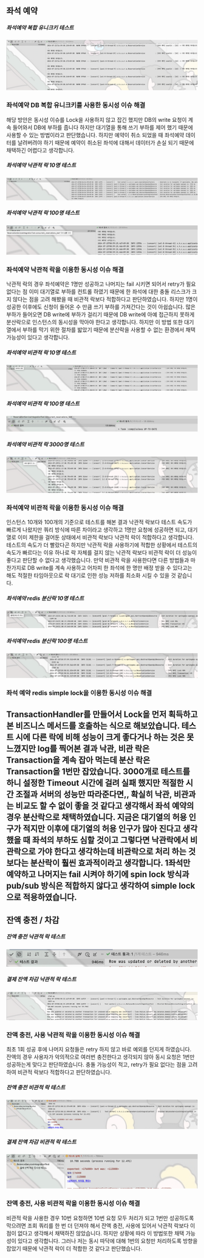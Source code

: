 ## 좌석 예약
##### 좌석예약 복합 유니크키 테스트
![](lock_screen/좌석예약DB제어.png)
### 좌석예약 DB 복합 유니크키를 사용한 동시성 이슈 해결
해당 방안은 동시성 이슈를 Lock을 사용하지 않고 잡긴 했지만 DB의 write 요청이 계속 들어와서 DB에 부하를 줍니다 하지만 대기열을 통해 쓰기 부하를 제어 했기 때문에 사용할 수 있는 방법이라고 판단했습니다.
하지만 예약이 취소 되었을 때 좌석예약 데이터를 날려버려야 하기 때문에 예약이 취소된 좌석에 대해서 데이터가 손실 되기 때문에 채택하긴 어렵다고 생각합니다.

##### 좌석예약 낙관적 락 10명 테스트
![](lock_screen/좌석예약낙관적락10명테스트.png)
##### 좌석예약 낙관적 락 100명 테스트
![](lock_screen/좌석예약낙관적락100명테스트.png)
### 좌석예약 낙관적 락을 이용한 동시성 이슈 해결
낙관적 락의 경우 좌석예약은 1명만 성공하고 나머지는 fail 시키면 되어서 retry가 필요 없다는 점
이미 대기열로 부하를 컨트롤 하였기 때문에 한 좌석에 대한 충돌 리스크가 크지 않다는 점을 고려 해봤을 때 비관적 락보다 적합하다고 판단하였습니다. 하지만 1명이 성공한 이후에도 신청이 들어온 수 만큼 쓰기 부하를 가져간다는 것이 아쉽습니다. 많은 부하가 들어오면 DB write에 부하가 걸리기 때문에 DB write에 아예 접근하지 못하게 분산락으로 인스턴스의 동시성을 막아야 한다고 생각합니다. 하지만 이 방법 또한 대기열에서 부하를 막기 위한 절차를 밟았기 때문에 분산락을 사용할 수 없는 환경에서 채택 가능성이 있다고 생각합니다.

##### 좌석예약 비관적 락 10명 테스트
![](lock_screen/좌석예약비관적락10명테스트.png)
##### 좌석예약 비관적 락 100명 테스트
![](lock_screen/좌석예약비관적락100명테스트.png)
##### 좌석예약 비관적 락 3000명 테스트
![](lock_screen/좌석예약비관적락3000명테스트.png)
### 좌석예약 비관적 락을 이용한 동시성 이슈 해결
인스턴스 10개와 100개의 기준으로 테스트를 해본 결과 낙관적 락보다 테스트 속도가 빠르게 나왔지만 쿼리 방식에 따른 차이라고 생각하고 1명만 요청에 성공하면 되고, 대기열로 이미 제한을 걸어둔 상태에서 비관적 락보다 낙관적 락이 적합하다고 생각합니다. 테스트의 속도가 더 빨랐다곤 하지만 낙관적 락을 사용하기에 적합한 상황에서 테스트의 속도가 빠르다는 이유 하나로 락 자체를 걸지 않는 낙관적 락보다 비관적 락이 더 성능이 좋다고 판단할 수 없다고 생각했습니다.
만약 비관적 락을 사용한다면 다른 방법들과 마찬가지로 DB write를 계속 사용하고 어차피 한 좌석에 한 명만 배정 받을 수 있다고는 해도
적절한 타임아웃으로 락 대기로 인한 성능 저하를 최소화 시킬 수 있을 것 같습니다.

##### 좌석예약 redis 분산락 10명 테스트
![](lock_screen/redis분산락10명테스트.png)
##### 좌석예약 redis 분산락 100명 테스트
![](lock_screen/redis분산락100명테스트.png)
### 좌석 예약 redis simple lock을 이용한 동시성 이슈 해결
TransactionHandler를 만들어서 Lock을 먼저 획득하고 본 비즈니스 메서드를 호출하는 식으로 해보았습니다.
테스트 시에 다른 락에 비해 성능이 크게 좋다거나 하는 것은 못 느꼈지만 log를 찍어본 결과 낙관, 비관 락은 Transaction을 계속 잡아 먹는데 분산 락은 Transaction을 1번만 잡았습니다. 3000개로 테스트를 하니 설정한 Timeout 시간에 걸려 실패 했지만 적절한 시간 조절과 서버의 성능만 따라준다면,, 확실히 낙관, 비관과는 비교도 할 수 없이 좋을 것 같다고 생각해서 좌석 예약의 경우 분산락으로 채택하였습니다.
지금은 대기열의 허용 인구가 적지만 이후에 대기열의 허용 인구가 많아 진다고 생각 했을 때 좌석의 부하도 심할 것이고 그렇다면 낙관락에서 비관락으로 가야 한다고 생각하는데 비관락으로 처리 하는 것 보다는 분산락이 훨씬 효과적이라고 생각합니다. 1좌석만 예약하고 나머지는 fail 시켜야 하기에 spin lock 방식과 pub/sub 방식은 적합하지 않다고 생각하여 simple lock으로 적용하였습니다.
---
## 잔액 충전 / 차감
##### 잔액 충전 낙관적 락 테스트
![](lock_screen/잔액충전낙관적락테스트.png)
##### 결제 잔액 차감 낙관적 락 테스트
![](lock_screen/결제잔액차감낙관적락테스트.png)
### 잔액 충전, 사용 낙관적 락을 이용한 동시성 이슈 해결
최초 1회 성공 후에 나머지 요청들은 retry 하지 않고 바로 예외를 던지게 하였습니다.
잔액의 경우 사용자가 악의적으로 여러번 충전한다고 생각되지 않아 동시 요청은 1번만 성공하는게 맞다고 판단하였습니다. 충돌 가능성이 적고, retry가 필요 없다는 점을 고려하여 비관적 락보다 적합하다고 판단하였습니다.

##### 잔액 충전 비관적 락 테스트
![](lock_screen/잔액충전비관적락테스트.png)
##### 결제 잔액 차감 비관적 락 테스트
![](lock_screen/결제잔액차감비관적락테스트.png)
### 잔액 충전, 사용 비관적 락을 이용한 동시성 이슈 해결
비관적 락을 사용한 경우 10번 요청하면 10번 요청 모두 처리가 되고 1번만 성공하도록 막으려면 조회 쿼리를 한 번 더 던져야 해서 잔액 충전, 사용에 있어서 낙관적 락보다 이점이 없다고 생각해서 채택하진 않았습니다.
하지만 상황에 따라 이 방법또한 채택 가능성이 있다고 생각합니다. 그러나 저는 동시 따닥에 대해 1번의 요청만 처리하도록 방향을 잡았기 때문에 낙관적 락이 더 적합한 것 같다고 판단했습니다.
